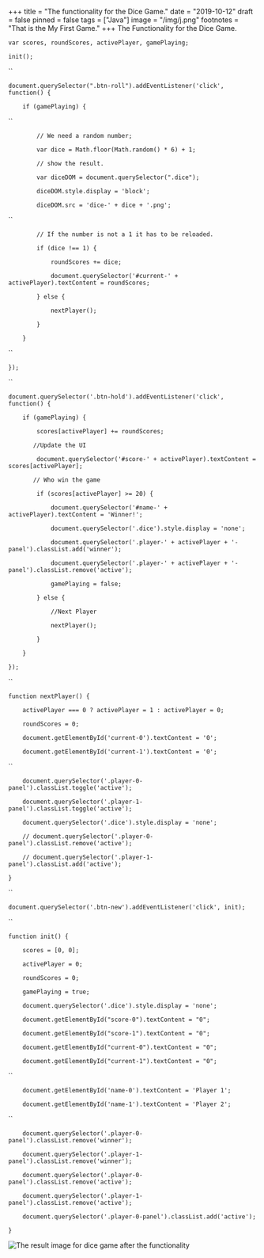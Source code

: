 +++
title = "The functionality for the Dice Game."
date = "2019-10-12"
draft = false
pinned = false
tags = ["Java"]
image = "/img/j.png"
footnotes = "That is the My First Game."
+++
The Functionality for the Dice Game.

`var scores, roundScores, activePlayer, gamePlaying;`

`init();`

``

`document.querySelector(".btn-roll").addEventListener('click', function() {`

`    if (gamePlaying) {`

``

`        // We need a random number;`

`        var dice = Math.floor(Math.random() * 6) + 1;`

`        // show the result.`

`        var diceDOM = document.querySelector(".dice");`

`        diceDOM.style.display = 'block';`

`        diceDOM.src = 'dice-' + dice + '.png';`

``

`        // If the number is not a 1 it has to be reloaded.`

`        if (dice !== 1) {`

`            roundScores += dice;`

`            document.querySelector('#current-' + activePlayer).textContent = roundScores;`

`        } else {`

`            nextPlayer();`

`        }`

`    }`

``

`});`

``

`document.querySelector('.btn-hold').addEventListener('click', function() {`

`    if (gamePlaying) {`

`        scores[activePlayer] += roundScores;`

`        //Update the UI `

`        document.querySelector('#score-' + activePlayer).textContent = scores[activePlayer];`

`        // Who win the game `

`        if (scores[activePlayer] >= 20) {`

`            document.querySelector('#name-' + activePlayer).textContent = 'Winner!';`

`            document.querySelector('.dice').style.display = 'none';`

`            document.querySelector('.player-' + activePlayer + '-panel').classList.add('winner');`

`            document.querySelector('.player-' + activePlayer + '-panel').classList.remove('active');`

`            gamePlaying = false;`

`        } else {`

`            //Next Player`

`            nextPlayer();`

`        }`

`    }`

`});`

``

`function nextPlayer() {`

`    activePlayer === 0 ? activePlayer = 1 : activePlayer = 0;`

`    roundScores = 0;`

`    document.getElementById('current-0').textContent = '0';`

`    document.getElementById('current-1').textContent = '0';`

``

`    document.querySelector('.player-0-panel').classList.toggle('active');`

`    document.querySelector('.player-1-panel').classList.toggle('active');`

`    document.querySelector('.dice').style.display = 'none';`

`    // document.querySelector('.player-0-panel').classList.remove('active');`

`    // document.querySelector('.player-1-panel').classList.add('active');`

`}`

``

`document.querySelector('.btn-new').addEventListener('click', init);`

``

`function init() {`

`    scores = [0, 0];`

`    activePlayer = 0;`

`    roundScores = 0;`

`    gamePlaying = true;`

`    document.querySelector('.dice').style.display = 'none';`

`    document.getElementById("score-0").textContent = "0";`

`    document.getElementById("score-1").textContent = "0";`

`    document.getElementById("current-0").textContent = "0";`

`    document.getElementById("current-1").textContent = "0";`

``

`    document.getElementById('name-0').textContent = 'Player 1';`

`    document.getElementById('name-1').textContent = 'Player 2';`

``

`    document.querySelector('.player-0-panel').classList.remove('winner');`

`    document.querySelector('.player-1-panel').classList.remove('winner');`

`    document.querySelector('.player-0-panel').classList.remove('active');`

`    document.querySelector('.player-1-panel').classList.remove('active');`

`    document.querySelector('.player-0-panel').classList.add('active');`

`}`

![The result image for dice game after the functionality ](/img/screen-shot-2019-10-14-at-00.15.46.png)
